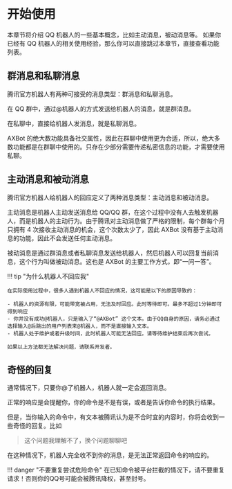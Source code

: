 # 开始使用

本章节将介绍 QQ 机器人的一些基本概念，比如主动消息，被动消息等。
如果你已经有 QQ 机器人的相关使用经验，那么你可以直接跳过本章节，直接查看功能列表。

## 群消息和私聊消息

腾讯官方机器人有两种可接受的消息类型：群消息和私聊消息。

在 QQ 群中，通过@机器人的方式发送给机器人的消息，就是群消息。

在私聊中，直接给机器人发消息，就是私聊消息。

AXBot 的绝大数功能具备社交属性，因此在群聊中使用更为合适，所以，绝大多数功能都是在群聊中使用的。只存在少部分需要传递私密信息的功能，才需要使用私聊。

## 主动消息和被动消息

腾讯官方机器人给机器人的回应定义了两种消息类型：主动消息和被动消息。

主动消息是机器人主动发送消息给 QQ/QQ 群，在这个过程中没有人去触发机器人，而是机器人的主动行为。由于腾讯对主动消息做了严格的限制，每个群每个月只拥有 4 次接收主动消息的机会，这个次数太少了，因此 AXBot 没有基于主动消息的功能，因此不会发送任何主动消息。

被动消息是通过群消息或者私聊消息发送给机器人，然后机器人可以回复当前消息，这个行为叫做被动消息。这也是 AXBot 的主要工作方式，即“一问一答”。

!!! tip "为什么机器人不回应我"

    在实际使用过程中，很多人遇到机器人不回应的情况，这可能是以下的原因导致的：

    - 机器人的资源有限，可能带宽被占用，无法及时回应。此时等待即可。最多不超过1分钟即可得到响应
    - 你并没有成功@机器人，只是输入了“@AXBot” 这个文本。由于QQ自身的原因，请务必通过选择输入@后跳出的用户列表来@机器人，而不是直接输入文本。
    - 机器人处于维护或者升级时间，此时机器人可能无法回应。请等待维护结束后再次尝试。

    如果以上方法都无法解决问题，请联系开发者。

## 奇怪的回复

通常情况下，只要你@了机器人，机器人就一定会返回消息。

正常的响应是会提醒你，你的命令是不是有误，或者是告诉你命令的执行结果。

但是，当你输入的命令中，有文本被腾讯认为是不合时宜的内容时，你将会收到一些奇怪的回复。比如

> 这个问题我理解不了，换个问题聊聊吧

在这种情况下，机器人完全收不到你的消息，是无法正常返回命令的响应的。

!!! danger "不要重复尝试危险命令"
    在已知命令被平台拦截的情况下，请不要重复请求！否则你的QQ号可能会被腾讯降权，甚至封号。
